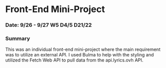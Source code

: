 # Front-End Mini-Project

### Date: 9/26 - 9/27 W5 D4/5 D21/22

### Summary

This was an individual front-end mini-project where the main requirement was to utilize an external API. I used Bulma to help with the styling and utilized the Fetch Web API to pull data from the api.lyrics.ovh API. 
